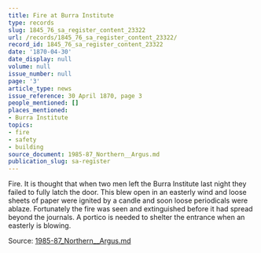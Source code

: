 ```yaml
---
title: Fire at Burra Institute
type: records
slug: 1845_76_sa_register_content_23322
url: /records/1845_76_sa_register_content_23322/
record_id: 1845_76_sa_register_content_23322
date: '1870-04-30'
date_display: null
volume: null
issue_number: null
page: '3'
article_type: news
issue_reference: 30 April 1870, page 3
people_mentioned: []
places_mentioned:
- Burra Institute
topics:
- fire
- safety
- building
source_document: 1985-87_Northern__Argus.md
publication_slug: sa-register
---
```


Fire.  It is thought that when two men left the Burra Institute last night they failed to fully latch the door.  This blew open in an easterly wind and loose sheets of paper were ignited by a candle and soon loose periodicals were ablaze.  Fortunately the fire was seen and extinguished before it had spread beyond the journals.  A portico is needed to shelter the entrance when an easterly is blowing.

Source: [1985-87_Northern__Argus.md](/downloads/markdown/1985-87_Northern__Argus.md)
